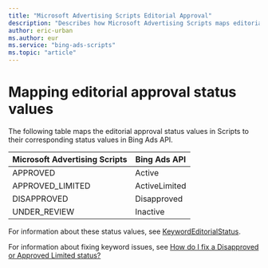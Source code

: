 ```yaml
---
title: "Microsoft Advertising Scripts Editorial Approval"
description: "Describes how Microsoft Advertising Scripts maps editorial approval statuses to Bing Ads API editorial approval statuses."
author: eric-urban
ms.author: eur
ms.service: "bing-ads-scripts"
ms.topic: "article"
---
```


# Mapping editorial approval status values

The following table maps the editorial approval status values in Scripts to their corresponding status values in Bing Ads API.

|Microsoft Advertising Scripts|Bing Ads API
|-|-
APPROVED|Active
APPROVED_LIMITED|ActiveLimited
DISAPPROVED|Disapproved
UNDER_REVIEW|Inactive

For information about these status values, see [KeywordEditorialStatus](/advertising/campaign-management-service/keywordeditorialstatus).

For information about fixing keyword issues, see [How do I fix a Disapproved or Approved Limited status?](https://help.ads.microsoft.com/apex/index/3/en-us/52022#!)


